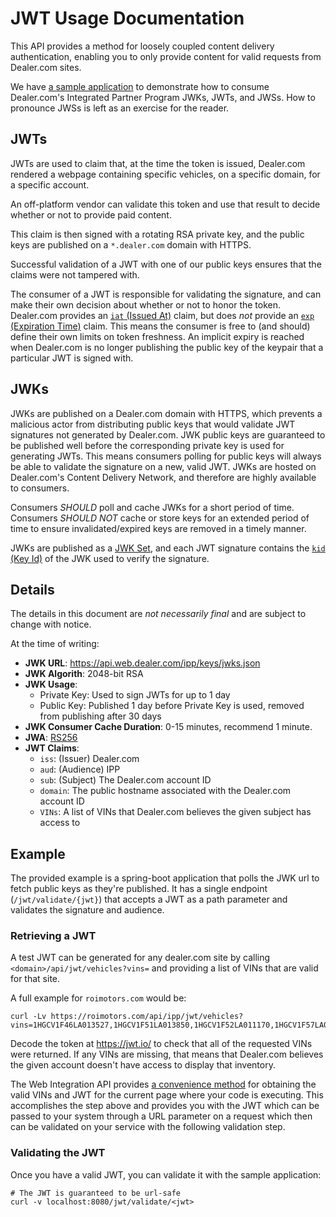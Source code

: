 # JWT Usage Documentation

This API provides a method for loosely coupled content delivery authentication, enabling you to only provide content for valid requests from Dealer.com sites.

We have <a href="downloads/ddc-ipp-auth-demo-master.zip">a sample application</a> to demonstrate how to consume Dealer.com's Integrated Partner Program JWKs, JWTs, and JWSs. How to pronounce JWSs is left as an exercise for the reader.

## JWTs

JWTs are used to claim that, at the time the token is issued, Dealer.com rendered a webpage containing specific vehicles, on a specific domain, for a specific account.

An off-platform vendor can validate this token and use that result to decide whether or not to provide paid content.

This claim is then signed with a rotating RSA private key, and the public keys are published on a `*.dealer.com` domain with HTTPS.

Successful validation of a JWT with one of our public keys ensures that the claims were not tampered with.

The consumer of a JWT is responsible for validating the signature, and can make their own decision about whether or not to honor the token.  Dealer.com provides an [`iat` (Issued At)](https://tools.ietf.org/html/rfc7519#section-4.1.6) claim, but does _not_ provide an [`exp` (Expiration Time)](https://tools.ietf.org/html/rfc7519#section-4.1.4) claim.  This means the consumer is free to (and should) define their own limits on token freshness.  An implicit expiry is reached when Dealer.com is no longer publishing the public key of the keypair that a particular JWT is signed with.

## JWKs

JWKs are published on a Dealer.com domain with HTTPS, which prevents a malicious actor from distributing public keys that would validate JWT signatures not generated by Dealer.com.
JWK public keys are guaranteed to be published well before the corresponding private key is used for generating JWTs.
This means consumers polling for public keys will always be able to validate the signature on a new, valid JWT.
JWKs are hosted on Dealer.com's Content Delivery Network, and therefore are highly available to consumers.

Consumers _SHOULD_ poll and cache JWKs for a short period of time.
Consumers _SHOULD NOT_ cache or store keys for an extended period of time to ensure invalidated/expired keys are removed in a timely manner.

JWKs are published as a [JWK Set](https://tools.ietf.org/html/rfc7517#section-5), and each JWT signature contains the [`kid` (Key Id)](https://tools.ietf.org/html/rfc7515#section-4.1.4) of the JWK used to verify the signature.

## Details

The details in this document are _not necessarily final_ and are subject to change with notice.

At the time of writing:
* **JWK URL**: https://api.web.dealer.com/ipp/keys/jwks.json
* **JWK Algorith**: 2048-bit RSA
* **JWK Usage**:
  - Private Key: Used to sign JWTs for up to 1 day
  - Public Key: Published 1 day before Private Key is used, removed from publishing after 30 days
* **JWK Consumer Cache Duration**: 0-15 minutes, recommend 1 minute.
* **JWA**: [RS256](https://tools.ietf.org/html/rfc7518#section-7.1.2)
* **JWT Claims**:
  - `iss`: (Issuer) Dealer.com
  - `aud`: (Audience) IPP
  - `sub`: (Subject) The Dealer.com account ID
  - `domain`: The public hostname associated with the Dealer.com account ID
  - `VINs`: A list of VINs that Dealer.com believes the given subject has access to

## Example

The provided example is a spring-boot application that polls the JWK url to fetch public keys as they're published.  It has a single endpoint (`/jwt/validate/{jwt}`) that accepts a JWT as a path parameter and validates the signature and audience.

### Retrieving a JWT

A test JWT can be generated for any dealer.com site by calling `<domain>/api/jwt/vehicles?vins=` and providing a list of VINs that are valid for that site.

A full example for `roimotors.com` would be:
```
curl -Lv https://roimotors.com/api/ipp/jwt/vehicles?vins=1HGCV1F46LA013527,1HGCV1F51LA013850,1HGCV1F52LA011170,1HGCV1F57LA003078
```

Decode the token at https://jwt.io/ to check that all of the requested VINs were returned.
If any VINs are missing, that means that Dealer.com believes the given account doesn't have access to display that inventory.

The Web Integration API provides <a href="#api-utils-getjwtforvehicles">a convenience method</a> for obtaining the valid VINs and JWT for the current page where your code is executing. This accomplishes the step above and provides you with the JWT which can be passed to your system through a URL parameter on a request which then can be validated on your service with the following validation step.

### Validating the JWT

Once you have a valid JWT, you can validate it with the sample application:
```
# The JWT is guaranteed to be url-safe
curl -v localhost:8080/jwt/validate/<jwt>
```
